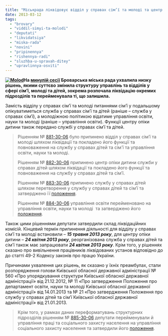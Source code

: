 ```yaml
---
title: "Міськрада ліквідовує відділ у справах сім’ї та молоді та центр опіки дитини"
date: 2013-03-12
tags: 
  - "brovary"
  - "viddil-simyi-ta-molodi"
  - "deputati"
  - "likvidatsiya"
  - "miska-rada"
  - "novini"
  - "pripinennya"
  - "rishennya-radi"
  - "sluzhba-u-spravah-ditey"
  - "upravlinnya-osviti"
---
```


**[![Molod](https://mpz.brovary.org/wp-content/uploads/2013/03/Molod.jpg)](https://mpz.brovary.org/wp-content/uploads/2013/03/Molod.jpg)На [минулій сесії](https://mpz.brovary.org/21-lyutogo-vidbudetsya-30-a-chergova-sesiya-brovarskoyi-miskoyi-radi/) Броварська міська рада ухвалила низку рішень, якими суттєво змінила структуру управлінь та відділів у сфері сім’ї, молоді та дітей, зокрема розпочала ліквідацію окремих підрозділів та перейменувала ті, що залишила.** 

Замість відділу у справах сім’ї та молоді питаннями сім’ї у подальшому опікуватиметься служба у справах сім’ї та дітей (раніше – служба у справах сім’ї), а молодіжною політикою відатиме управління освіти, науки та молоді (раніше – управління освіти). Функції центру опіки дитини також передано службі у справах сім’ї та дітей.

> Рішенням № [881-30-06](http://docs.pravo-znaty.org.ua/p6859/21.02.2013/881-30-06) було припинено відділ у справах сім’ї та молоді шляхом ліквідації та покладено його функції та повноваження на службу у справах дітей та сім'ї та управління освіти, науки та молоді.
> 
> Рішенням № [882-30-06](http://docs.pravo-znaty.org.ua/p6834/21.02.2013/882-30-06) припинено центр опіки дитини служби у справах дітей шляхом ліквідації та покладено його функції та повноваження на службу у справах дітей та сім’ї.
> 
> Рішенням № [883-30-06](http://docs.pravo-znaty.org.ua/p6833/21.02.2013/883-30-06) припинено службу у справах дітей шляхом перетворення у службу у справах дітей та сім’ї та затверджено її [положення](http://docs.pravo-znaty.org.ua/p6833/21.02.2013/883-30-06).
> 
> Рішенням № [884-30-06](http://docs.pravo-znaty.org.ua/p6814/21.02.2013/884-30-06) управління освіти перейменовано на управління освіти, науки та молоді  та затверджено його [положення](http://docs.pravo-znaty.org.ua/f?u=https%3A%2F%2Fskydrive.live.com%2Fredir%3Fresid%3D72571393D4771099!346%26amp%3Bauthkey%3D!AHCX1mFFnjxuqv8).

Також цими рішеннями депутати затвердили склад ліквідаційних комісій. Кінцевий термін припинення діяльності для відділу у справах сім’ї та молоді встановили – _**15 травня 2013 року**_, для центру опіки дитини – _**24 квітня 2013 року**_, реорганізована служба у справах дітей та сім'ї також має запрацювати _**24 квітня 2013 року**_. Крім того, у рішеннях сказано про вивільнення працівників ліквідованих установ відповідно до до статті 49-2 Кодексу законів про працю України.

Причинами ухвалення цих рішень, як сказано у їхніх преамбулах, стали розпорядження голови Київської обласної державної адміністрації № 560 «Про упорядкування структури Київської обласної державної адміністрації» від 21.12.2012, № 11 «Про затвердження Положення про департамент освіти, науки та молоді Київської обласної державної адміністрації» від 14.01.2013 та № 21 «Про затвердження Положення про службу у справах дітей та сім’ї Київської обласної державної адміністрації» від 21.01.2013.

> Крім того, у рамках даних переформатувань структурних підрозділів рішенням № [885-30-06](http://docs.pravo-znaty.org.ua/p6817/21.02.2013/885-30-06) депутати перейменували й управління праці та соціального захисту населення на управління соціального захисту населення та затвердили його [положення](http://docs.pravo-znaty.org.ua/f?u=https%3A%2F%2Fskydrive.live.com%2Fredir%3Fresid%3D72571393D4771099!349%26amp%3Bauthkey%3D!AObQW5K_xHuY8TY).
